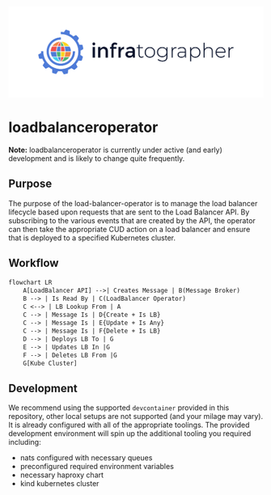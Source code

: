![logo](https://github.com/infratographer/website/blob/main/source/theme/assets/pictures/logo.jpg?raw=true)
# loadbalanceroperator 

**Note:** loadbalanceroperator is currently under active (and early) development and is likely to change quite frequently.

## Purpose

The purpose of the load-balancer-operator is to manage the load balancer lifecycle based upon requests that are sent to the Load Balancer API. By subscribing to the various events that are created by the API, the operator can then take the appropriate CUD action on a load balancer and ensure that is deployed to a specified Kubernetes cluster.

## Workflow

```mermaid
flowchart LR
    A[LoadBalancer API] -->| Creates Message | B(Message Broker)
    B --> | Is Read By | C(LoadBalancer Operator)
    C <--> | LB Lookup From | A
    C --> | Message Is | D{Create + Is LB}
    C --> | Message Is | E{Update + Is Any}
    C --> | Message Is | F{Delete + Is LB}
    D --> | Deploys LB To | G
    E --> | Updates LB In |G
    F --> | Deletes LB From |G
    G[Kube Cluster]
```

## Development

We recommend using the supported `devcontainer` provided in this repository, other local setups are not supported (and your milage may vary). It is already configured with all of the appropriate toolings.  The provided development environment will spin up the additional tooling you required including:
- nats configured with necessary queues
- preconfigured required environment variables
- necessary haproxy chart
- kind kubernetes cluster
